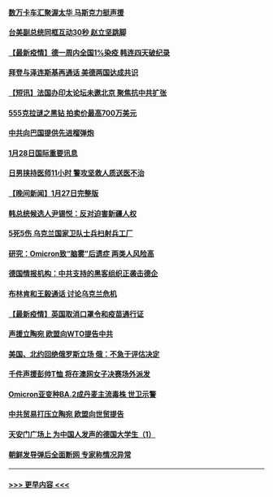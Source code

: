 #### [数万卡车汇聚渥太华 马斯克力挺声援](../pages/prog202/a103333049.md?t=01291101) 
#### [台美副总统同框互动30秒 赵立坚跳脚](../pages/prog202/a103332944.md?t=01291101) 
#### [【最新疫情】德一周内全国1%染疫 韩连四天破纪录](../pages/prog202/a103332883.md?t=01291101) 
#### [拜登与泽连斯基再通话 美德两国达成共识](../pages/prog202/a103332826.md?t=01291101) 
#### [【短讯】法国办印太论坛未邀北京  聚焦抗中共扩张](../pages/prog202/a103332801.md?t=01291101) 
#### [555克拉谜之黑钻 拍卖价最高700万美元](../pages/prog202/a103332746.md?t=01291101) 
#### [中共向巴国提供先进榴弹炮](../pages/prog202/a103332622.md?t=01291101) 
#### [1月28日国际重要讯息](../pages/prog202/a103332578.md?t=01291101) 
#### [日男挟持医师11小时 警攻坚救人质送医不治](../pages/prog202/a103332406.md?t=01291101) 
#### [【晚间新闻】1月27日完整版](../pages/prog202/a103332283.md?t=01291101) 
#### [韩总统候选人尹锡悦：反对迫害新疆人权](../pages/prog202/a103332019.md?t=01291101) 
#### [5死5伤 乌克兰国家卫队士兵扫射兵工厂](../pages/prog202/a103332153.md?t=01291101) 
#### [研究：Omicron致“脑雾”后遗症 两类人风险高](../pages/prog202/a103332201.md?t=01291101) 
#### [德国情报机构：中共支持的黑客组织正袭击德企](../pages/prog202/a103332090.md?t=01291101) 
#### [布林肯和王毅通话 讨论乌克兰危机](../pages/prog202/a103331996.md?t=01291101) 
#### [【最新疫情】英国取消口罩令和疫苗通行证](../pages/prog202/a103331977.md?t=01291101) 
#### [声援立陶宛 欧盟向WTO提告中共](../pages/prog202/a103331943.md?t=01291101) 
#### [美国、北约回绝俄罗斯立场 俄：不急于评估决定](../pages/prog202/a103331932.md?t=01291101) 
#### [千件声援彭帅T恤 将在澳网女子决赛场外派发](../pages/prog202/a103331885.md?t=01291101) 
#### [Omicron亚变种BA.2成丹麦主流毒株 世卫示警](../pages/prog202/a103331869.md?t=01291101) 
#### [中共贸易打压立陶宛 欧盟向世贸提告](../pages/prog202/a103331844.md?t=01291101) 
#### [天安门广场上 为中国人发声的德国大学生（1）](../pages/prog202/a103331842.md?t=01291101) 
#### [朝鲜发导弹后全面断网 专家称情况异常](../pages/prog202/a103331819.md?t=01291101) 

----
#### [ >>> 更早内容 <<< ](../indexes/prog202-earlier.md)
